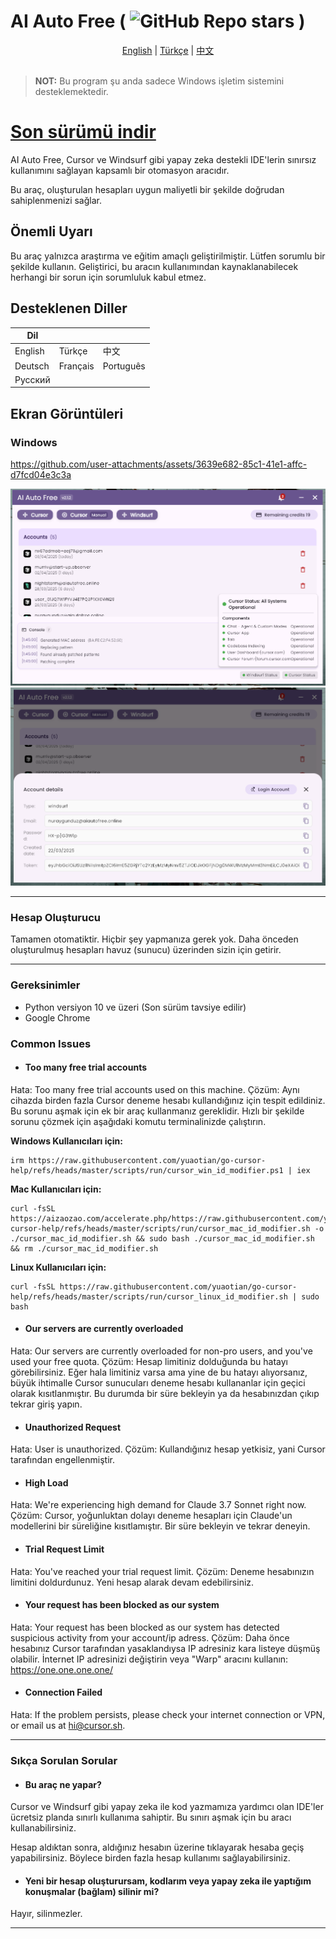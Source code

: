 # AI Auto Free ( ![GitHub Repo stars](https://img.shields.io/github/stars/ruwiss/ai-auto-free) )


<div align="center">
  <a href="README.md">English</a> |
  <a href="README.tr.md">Türkçe</a> |
  <a href="README.cn.md">中文</a>
</div>

<br>

> **NOT:** Bu program şu anda sadece Windows işletim sistemini desteklemektedir.

# [Son sürümü indir](https://github.com/ruwiss/ai-auto-free/releases/latest)

AI Auto Free, Cursor ve Windsurf gibi yapay zeka destekli IDE'lerin sınırsız kullanımını sağlayan kapsamlı bir otomasyon aracıdır.

Bu araç, oluşturulan hesapları uygun maliyetli bir şekilde doğrudan sahiplenmenizi sağlar.

## Önemli Uyarı
Bu araç yalnızca araştırma ve eğitim amaçlı geliştirilmiştir. Lütfen sorumlu bir şekilde kullanın. Geliştirici, bu aracın kullanımından kaynaklanabilecek herhangi bir sorun için sorumluluk kabul etmez.

## Desteklenen Diller

| Dil        |            |            |
|------------|------------|------------|
| English    | Türkçe     | 中文       |
| Deutsch    | Français   | Português  |
| Русский    |            |            |

## Ekran Görüntüleri

### Windows
https://github.com/user-attachments/assets/3639e682-85c1-41e1-affc-d7fcd04e3c3a

![Res1](screenshots/r1.png)
![Res1](screenshots/r2.png)
___
### Hesap Oluşturucu
Tamamen otomatiktir. Hiçbir şey yapmanıza gerek yok. Daha önceden oluşturulmuş hesapları havuz (sunucu) üzerinden sizin için getirir.
___

### Gereksinimler
- Python versiyon 10 ve üzeri (Son sürüm tavsiye edilir)
- Google Chrome

### Common Issues

- #### Too many free trial accounts
Hata: Too many free trial accounts used on this machine.
Çözüm: Aynı cihazda birden fazla Cursor deneme hesabı kullandığınız için tespit edildiniz. Bu sorunu aşmak için ek bir araç kullanmanız gereklidir. Hızlı bir şekilde sorunu çözmek için aşağıdaki komutu terminalinizde çalıştırın.

**Windows Kullanıcıları için:**
```
irm https://raw.githubusercontent.com/yuaotian/go-cursor-help/refs/heads/master/scripts/run/cursor_win_id_modifier.ps1 | iex
```

**Mac Kullanıcıları için:**
```
curl -fsSL https://aizaozao.com/accelerate.php/https://raw.githubusercontent.com/yuaotian/go-cursor-help/refs/heads/master/scripts/run/cursor_mac_id_modifier.sh -o ./cursor_mac_id_modifier.sh && sudo bash ./cursor_mac_id_modifier.sh && rm ./cursor_mac_id_modifier.sh
```

**Linux Kullanıcıları için:**
```
curl -fsSL https://raw.githubusercontent.com/yuaotian/go-cursor-help/refs/heads/master/scripts/run/cursor_linux_id_modifier.sh | sudo bash
```

- #### Our servers are currently overloaded
Hata: Our servers are currently overloaded for non-pro users, and you've used your free quota.
Çözüm: Hesap limitiniz dolduğunda bu hatayı görebilirsiniz. Eğer hala limitiniz varsa ama yine de bu hatayı alıyorsanız, büyük ihtimalle Cursor sunucuları deneme hesabı kullananlar için geçici olarak kısıtlanmıştır. Bu durumda bir süre bekleyin ya da hesabınızdan çıkıp tekrar giriş yapın.

- #### Unauthorized Request
Hata: User is unauthorized.
Çözüm: Kullandığınız hesap yetkisiz, yani Cursor tarafından engellenmiştir.

- #### High Load
Hata: We're experiencing high demand for Claude 3.7 Sonnet right now.
Çözüm: Cursor, yoğunluktan dolayı deneme hesapları için Claude'un modellerini bir süreliğine kısıtlamıştır. Bir süre bekleyin ve tekrar deneyin.

- #### Trial Request Limit
Hata: You've reached your trial request limit.
Çözüm: Deneme hesabınızın limitini doldurdunuz. Yeni hesap alarak devam edebilirsiniz.

- #### Your request has been blocked as our system
Hata: Your request has been blocked as our system has detected suspicious activity from your account/ip adress.
Çözüm: Daha önce hesabınız Cursor tarafından yasaklandıysa IP adresiniz kara listeye düşmüş olabilir. İnternet IP adresinizi değiştirin veya "Warp" aracını kullanın: https://one.one.one.one/

- #### Connection Failed
Hata: If the problem persists, please check your internet connection or VPN, or email us at hi@cursor.sh.

___
### Sıkça Sorulan Sorular
- #### Bu araç ne yapar?
Cursor ve Windsurf gibi yapay zeka ile kod yazmamıza yardımcı olan IDE'ler ücretsiz planda sınırlı kullanıma sahiptir. Bu sınırı aşmak için bu aracı kullanabilirsiniz.

Hesap aldıktan sonra, aldığınız hesabın üzerine tıklayarak hesaba geçiş yapabilirsiniz. Böylece birden fazla hesap kullanımı sağlayabilirsiniz.

- #### Yeni bir hesap oluşturursam, kodlarım veya yapay zeka ile yaptığım konuşmalar (bağlam) silinir mi?
Hayır, silinmezler.
___
